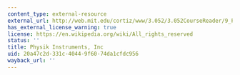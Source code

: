 ```yaml
---
content_type: external-resource
external_url: http://web.mit.edu/cortiz/www/3.052/3.052CourseReader/9_Piezo.pdf
has_external_license_warning: true
license: https://en.wikipedia.org/wiki/All_rights_reserved
status: ''
title: Physik Instruments, Inc
uid: 20a47c2d-331c-4044-9f60-74da1cfdc956
wayback_url: ''
---
```


